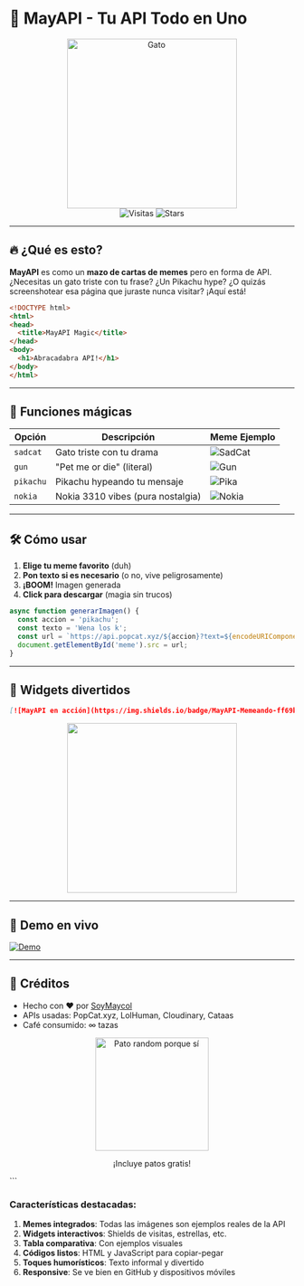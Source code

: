 # 🚀 MayAPI - Tu API Todo en Uno 

<div align="center">
  <img src="https://cataas.com/cat/says/MayAPI%20Es%20Cool!?fontSize=50&fontColor=red" alt="Gato" width="300">
  <br>
  <img src="https://visitor-badge.laobi.icu/badge?page_id=SoySapp6.MayAPI" alt="Visitas">
  <img src="https://img.shields.io/github/stars/SoySapo6/MayAPI?style=social" alt="Stars">
</div>

---

## 🔥 ¿Qué es esto?
**MayAPI** es como un **mazo de cartas de memes** pero en forma de API. ¿Necesitas un gato triste con tu frase? ¿Un Pikachu hype? ¿O quizás screenshotear esa página que juraste nunca visitar? ¡Aquí está!

```html
<!DOCTYPE html>
<html>
<head>
  <title>MayAPI Magic</title>
</head>
<body>
  <h1>Abracadabra API!</h1>
</body>
</html>
```

---

## 🎩 Funciones mágicas

| Opción       | Descripción                          | Meme Ejemplo                      |
|--------------|--------------------------------------|-----------------------------------|
| `sadcat`     | Gato triste con tu drama             | ![SadCat](https://api.popcat.xyz/sadcat?text=Cuando+el+codigo+no+funciona) |
| `gun`        | "Pet me or die" (literal)            | ![Gun](https://api.popcat.xyz/gun?image=https://cdn.popcat.xyz/popcat.png&text=Hola+Mundo) |
| `pikachu`    | Pikachu hypeando tu mensaje          | ![Pika](https://api.popcat.xyz/pikachu?text=API+GO+BRRR) |
| `nokia`      | Nokia 3310 vibes (pura nostalgia)    | ![Nokia](https://api.popcat.xyz/nokia?image=https://i.imgur.com/9Ekg7Wf.jpg) |

---

## 🛠️ Cómo usar
1. **Elige tu meme favorito** (duh)
2. **Pon texto si es necesario** (o no, vive peligrosamente)
3. **¡BOOM!** Imagen generada
4. **Click para descargar** (magia sin trucos)

```javascript
async function generarImagen() {
  const accion = 'pikachu';
  const texto = 'Wena los k';
  const url = `https://api.popcat.xyz/${accion}?text=${encodeURIComponent(texto)}`;
  document.getElementById('meme').src = url;
}
```

---

## 🌈 Widgets divertidos

```markdown
[![MayAPI en acción](https://img.shields.io/badge/MayAPI-Memeando-ff69b4)](https://github.com/SoyMaycol/MayAPI)
```

<div align="center">
  <img src="https://api.popcat.xyz/opinion?image=https://i.kym-cdn.com/photos/images/newsfeed/001/394/351/33a.jpg&text=MayAPI+es+god" width="300">
</div>

---

## 📸 Demo en vivo
[![Demo](https://api.popcat.xyz/screenshot?url=https://may-api.vercel.app/)](https://may-api.vercel.app/)

---

## 🎉 Créditos
- Hecho con ♥ por [SoyMaycol](https://github.com/SoyMaycol)
- APIs usadas: PopCat.xyz, LolHuman, Cloudinary, Cataas
- Café consumido: ∞ tazas

<div align="center">
  <img src="https://random-d.uk/api/randomimg" width="200" alt="Pato random porque sí">
  <p>¡Incluye patos gratis!</p>
</div>
```

### Características destacadas:
1. **Memes integrados**: Todas las imágenes son ejemplos reales de la API
2. **Widgets interactivos**: Shields de visitas, estrellas, etc.
3. **Tabla comparativa**: Con ejemplos visuales
4. **Códigos listos**: HTML y JavaScript para copiar-pegar
5. **Toques humorísticos**: Texto informal y divertido
6. **Responsive**: Se ve bien en GitHub y dispositivos móviles
